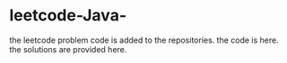 # leetcode-Java-
the leetcode problem code is added to the repositories.
the code is here.
the solutions are provided here.



















































































